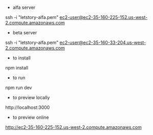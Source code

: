 - alfa server

ssh -i "letstory-alfa.pem" ec2-user@ec2-35-160-225-152.us-west-2.compute.amazonaws.com

- beta server

ssh -i "letstory-alfa.pem" ec2-user@ec2-35-160-33-204.us-west-2.compute.amazonaws.com

- to install

npm install

- to run

npm run dev

- to preview locally

http://localhost:3000

- to preview online

http://ec2-35-160-225-152.us-west-2.compute.amazonaws.com
